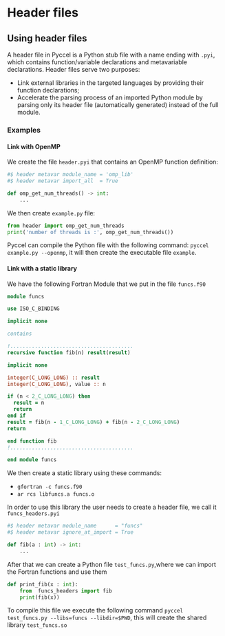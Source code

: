 # Header files

## Using header files

A header file in Pyccel is a Python stub file with a name ending with `.pyi`, which contains function/variable declarations and metavariable declarations.
Header files serve two purposes:

-   Link external libraries in the targeted languages by providing their function declarations;
-   Accelerate the parsing process of an imported Python module by parsing only its header file (automatically generated) instead of the full module.

### Examples

#### Link with OpenMP

We create the file `header.pyi` that contains an OpenMP function definition:

```python
#$ header metavar module_name = 'omp_lib'
#$ header metavar import_all  = True

def omp_get_num_threads() -> int:
    ...
```

We then create `example.py` file:

```python
from header import omp_get_num_threads
print('number of threads is :', omp_get_num_threads())
```

Pyccel can compile the Python file with the following command: `pyccel example.py --openmp`, it will then create the executable file `example`.

#### Link with a static library

We have the following Fortran Module that we put in the file `funcs.f90`  

```fortran
module funcs

use ISO_C_BINDING

implicit none

contains

!........................................
recursive function fib(n) result(result)

implicit none

integer(C_LONG_LONG) :: result
integer(C_LONG_LONG), value :: n

if (n < 2_C_LONG_LONG) then
  result = n
  return
end if
result = fib(n - 1_C_LONG_LONG) + fib(n - 2_C_LONG_LONG)
return

end function fib
!........................................

end module funcs
```

We then create a static library using these commands:

-   `gfortran -c funcs.f90`
-   `ar rcs libfuncs.a funcs.o`

In order to use this library the user needs to create a header file, we call it  `funcs_headers.pyi`

```python
#$ header metavar module_name      = "funcs"
#$ header metavar ignore_at_import = True

def fib(a : int) -> int:
    ...
```

After that we can create a Python file `test_funcs.py`,where we can import the Fortran functions and use them

```python
def print_fib(x : int):
    from  funcs_headers import fib
    print(fib(x))
```

To compile this file we execute the following command `pyccel test_funcs.py --libs=funcs --libdir=$PWD`, this will create the shared library `test_funcs.so`
